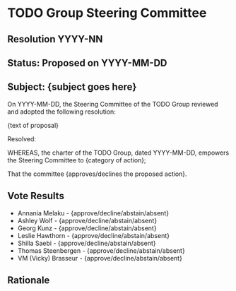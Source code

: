 # TODO Group Steering Committee

## Resolution YYYY-NN

## Status: Proposed on YYYY-MM-DD

## Subject: {subject goes here}

On YYYY-MM-DD, the Steering Committee of the TODO Group reviewed and adopted the following resolution:

{text of proposal}

Resolved:

WHEREAS, the charter of the TODO Group, dated YYYY-MM-DD, empowers the Steering Committee to {category of action};

That the committee {approves/declines the proposed action}.

## Vote Results

- Annania Melaku - {approve/decline/abstain/absent}
- Ashley Wolf - {approve/decline/abstain/absent}
- Georg Kunz - {approve/decline/abstain/absent}
- Leslie Hawthorn - {approve/decline/abstain/absent}
- Shilla Saebi - {approve/decline/abstain/absent}
- Thomas Steenbergen - {approve/decline/abstain/absent}
- VM (Vicky) Brasseur - {approve/decline/abstain/absent}

## Rationale
